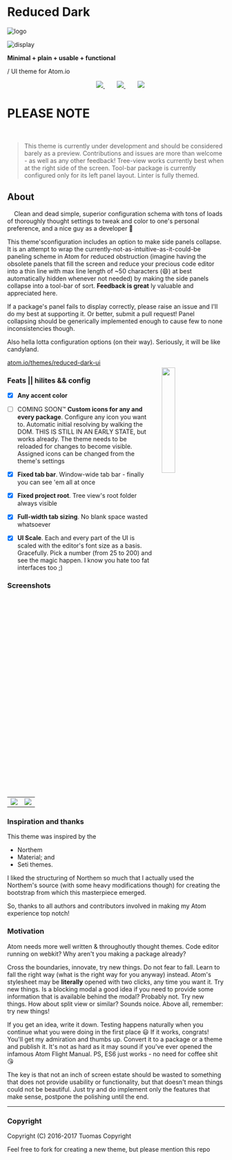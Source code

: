 
# Reduced Dark 

![logo](https://tuomashatakka.gitlab.io/atom-ui-reduced-dark/assets/logo/logo.png)

![display](https://tuomashatakka.gitlab.io/atom-ui-reduced-dark/assets/preview/2017%20February/settings_colors.png) 

**Minimal + plain + usable + functional**


 / UI theme for Atom.io

<p align="center">
  <img src="https://tuomashatakka.gitlab.io/atom-ui-reduced-dark/assets/logo/logo-glyph.png" width=16 height=16 />
  <a href="https://atom.io/themes/reduced-dark-ui">
    <img src="https://img.shields.io/apm/dm/reduced-dark-ui.svg?style=flat-square">
    </a>
  <img src="https://github.com/favicon.ico" width=16 height=16/>&nbsp;&nbsp;
  <a href="https://github.com/tuomashatakka/reduced-dark-ui/issues">
    <img src="https://img.shields.io/github/issues/tuomashatakka/reduced-dark-ui.svg?style=flat-square">
    </a>
  <img src="https://atom.io/favicon.ico" width=16 height=16/>&nbsp;&nbsp;
  <a href="https://atom.io/themes/reduced-dark-ui">
    <img src="https://img.shields.io/apm/v/reduced-dark-ui.svg?style=flat-square">
    </a>
</p>

# PLEASE NOTE
     	
> This theme is currently under development and should be considered barely as a preview.
> Contributions and issues are more than welcome - as well as any other feedback!
> Tree-view works currently best when at the right side of the screen.
> Tool-bar package is currently configured only for its left panel layout.
> Linter is fully themed.
     
 

## About
     
Clean and dead simple, superior configuration schema with tons of loads of thoroughly thought settings to tweak and color to one's personal preference, and a nice guy as a developer 🙋

This theme'sconfiguration includes an option to make side panels collapse. It is an attempt to wrap the currently-not-as-intuitive-as-it-could-be paneling scheme in Atom for reduced obstruction (imagine having the obsolete panels that fill the screen and reduce your precious code editor into a thin line with max line length of ~50 characters (😄) at best automatically hidden whenever not needed)
  by making the side panels collapse into a tool-bar of sort. **Feedback is great** ly valuable and appreciated here.
  
  If a package's panel fails to display correctly, please raise an issue and I'll do my best at supporting it. Or better, submit a pull request! Panel collapsing should be generically implemented enough to cause few to none inconsistencies though. 
  
  Also hella lotta configuration options (on their way).
  Seriously, it will be like candyland.
  
  <a href="https://atom.io/themes/reduced-dark-ui">atom.io/themes/reduced-dark-ui</a>
   <img src='https://tuomashatakka.github.io/reduced-dark-ui/assets/ss2016-11.png' style='float: right; width: 25%; margin: 4%' />
 

### Feats || hilites && config

 - [x] **Any accent color**
 - [ ] COMING SOON™ **Custom icons for any and every package**. Configure any icon you want to. Automatic initial resolving by walking the DOM.
   THIS IS STILL IN AN EARLY STATE, but works already. The theme needs to be reloaded for changes to become visible. Assigned icons
   can be changed from the theme's settings
 - [x] **Fixed tab bar**. Window-wide tab bar - finally you can see 'em all at once
 - [x] **Fixed project root**. Tree view's root folder always visible
 - [x] **Full-width tab sizing**. No blank space wasted whatsoever
 - [x] **UI Scale**. Each and every part of the UI is scaled with the editor's font size as a basis. Gracefully.
   Pick a number (from 25 to 200) and see the magic happen. I know you hate too fat interfaces too ;)


### Screenshots
<table><tr>

 <td>
  <img src='https://tuomashatakka.github.io/reduced-dark-ui/assets/ss2016-12.png' />
 </td>

 <td>
  <img src='https://tuomashatakka.github.io/reduced-dark-ui/assets/ss2016-10.png' />
 </td>

</tr></table>


### Inspiration and thanks

This theme was inspired by the
- Northem
- Material; and
- Seti
themes.

I liked the structuring of Northem so much that I actually used the Northem's source (with some heavy modifications though) for creating the bootstrap from which this masterpiece emerged.

So, thanks to all authors and contributors involved in making my Atom experience top notch!



### Motivation

Atom needs more well written & throughoutly thought themes. Code editor running on webkit? Why aren't you making a package already?

Cross the boundaries, innovate, try new things. Do not fear to fall. Learn to fall the right way (what is the right way for you anyway) instead. Atom's stylesheet may be **literally** opened with two clicks, any time you want it. Try new things. Is a blocking modal a good idea if you need to provide some information that is available behind the modal? Probably not. Try new things. How about split view or similar? Sounds noice. Above all, remember: try new things!

If you get an idea, write it down. Testing happens naturally when you continue what you were doing in the first place 😃 If it works, congrats! You'll get my admiration and thumbs up. Convert it to a package or a theme and publish it. It's not as hard as it may sound if you've ever opened the infamous Atom Flight Manual. PS, ES6 just works - no need for coffee shit 😘

The key is that not an inch of screen estate should be wasted to something that does not provide usability or functionality, but that doesn't mean things could not be beautiful. Just try and do implement only the features that make sense, postpone the polishing until the end.

---



### Copyright

Copyright (C) 2016-2017 Tuomas Copyright


Feel free to fork for creating a new theme, but please mention this repo



[logo]: https://tuomashatakka.github.io/reduced-dark-ui/assets/re-logo.svg
[ss1]: https://tuomashatakka.github.io/reduced-dark-ui/assets/ss2016-10.png
[ss2]: https://tuomashatakka.github.io/reduced-dark-ui/assets/ss2016-11.png
[ss3]: https://tuomashatakka.github.io/reduced-dark-ui/assets/ss2016-12.png
